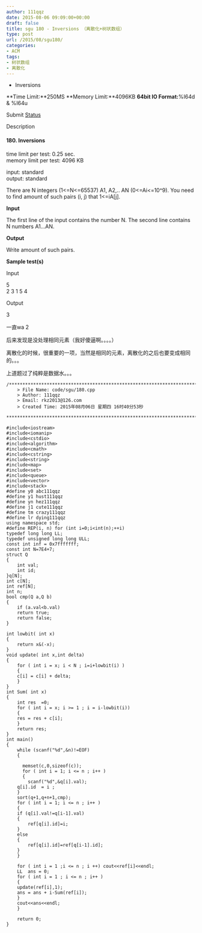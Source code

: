 ```yaml
---
author: 111qqz
date: 2015-08-06 09:09:00+00:00
draft: false
title: sgu 180 - Inversions （离散化+树状数组）
type: post
url: /2015/08/sgu180/
categories:
- ACM
tags:
- 树状数组
- 离散化
---
```





- Inversions


**Time Limit:**250MS **Memory Limit:**4096KB **64bit IO Format:**%I64d & %I64u


Submit [Status](http://acm.hust.edu.cn/vjudge/contest/view.action?cid=86460#status//B/0)













Description













#### 180. Inversions







time limit per test: 0.25 sec.   
memory limit per test: 4096 KB




input: standard   
output: standard




  
  
  



There are N integers (1<=N<=65537) A1, A2,.. AN (0<=Ai<=10^9). You need to find amount of such pairs (i, j) that 1<=iA[j].




  
**Input**




The first line of the input contains the number N. The second line contains N numbers A1...AN.




  
**Output**




Write amount of such pairs.




  
**Sample test(s)**




  
Input










5   
2 3 1 5 4










  
Output










3










一直wa 2




后来发现是没处理相同元素（我好傻逼啊。。。。）




离散化的时候，很重要的一项，当然是相同的元素，离散化的之后也要变成相同的。。。




上道题过了纯粹是数据水。。。








 

    
    /*************************************************************************
    	> File Name: code/sgu/180.cpp
    	> Author: 111qqz
    	> Email: rkz2013@126.com 
    	> Created Time: 2015年08月06日 星期四 16时40分53秒
     ************************************************************************/
    
    #include<iostream>
    #include<iomanip>
    #include<cstdio>
    #include<algorithm>
    #include<cmath>
    #include<cstring>
    #include<string>
    #include<map>
    #include<set>
    #include<queue>
    #include<vector>
    #include<stack>
    #define y0 abc111qqz
    #define y1 hust111qqz
    #define yn hez111qqz
    #define j1 cute111qqz
    #define tm crazy111qqz
    #define lr dying111qqz
    using namespace std;
    #define REP(i, n) for (int i=0;i<int(n);++i)  
    typedef long long LL;
    typedef unsigned long long ULL;
    const int inf = 0x7fffffff;
    const int N=7E4+7;
    struct Q
    {
        int val;
        int id;
    }q[N];
    int c[N];
    int ref[N];
    int n;
    bool cmp(Q a,Q b)
    {
        if (a.val<b.val)
    	return true;
        return false;
    }
    
    int lowbit( int x)
    {
        return x&(-x);
    }
    void update( int x,int delta)
    {
        for ( int i = x; i < N ; i=i+lowbit(i) )
        {
    	c[i] = c[i] + delta;
        }
    }
    int Sum( int x)
    {
        int res  =0;
        for ( int i = x; i >= 1 ; i = i-lowbit(i))
        {
    	res = res + c[i];
        }
        return res;
    }
    int main()
    {
        while (scanf("%d",&n)!=EOF)
        {
    
          memset(c,0,sizeof(c));
          for ( int i = 1; i <= n ; i++ )
          {
        	scanf("%d",&q[i].val);
    	q[i].id  = i ;
        }
        sort(q+1,q+n+1,cmp);
        for ( int i = 1; i <= n ; i++ )
        {
    	if (q[i].val!=q[i-1].val)
    	{
    	    ref[q[i].id]=i;
    	}
    	else
    	{
    	    ref[q[i].id]=ref[q[i-1].id];
    	}
        }
    
        for ( int i = 1 ;i <= n ; i ++) cout<<ref[i]<<endl;
        LL  ans = 0;
        for ( int i = 1 ; i <= n ; i++ )
        {
    	update(ref[i],1);
    	ans = ans + i-Sum(ref[i]);
        }
        cout<<ans<<endl;
        }
      
    	return 0;
    }
    



